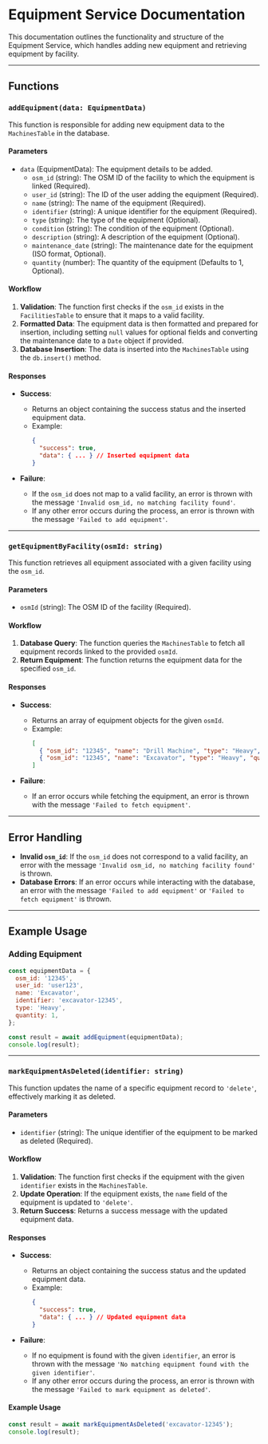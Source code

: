 # Equipment Service Documentation

This documentation outlines the functionality and structure of the Equipment Service, which handles adding new equipment and retrieving equipment by facility.

---

## **Functions**

### `addEquipment(data: EquipmentData)`

This function is responsible for adding new equipment data to the `MachinesTable` in the database.

#### **Parameters**

- `data` (EquipmentData): The equipment details to be added.
  - `osm_id` (string): The OSM ID of the facility to which the equipment is linked (Required).
  - `user_id` (string): The ID of the user adding the equipment (Required).
  - `name` (string): The name of the equipment (Required).
  - `identifier` (string): A unique identifier for the equipment (Required).
  - `type` (string): The type of the equipment (Optional).
  - `condition` (string): The condition of the equipment (Optional).
  - `description` (string): A description of the equipment (Optional).
  - `maintenance_date` (string): The maintenance date for the equipment (ISO format, Optional).
  - `quantity` (number): The quantity of the equipment (Defaults to 1, Optional).

#### **Workflow**

1. **Validation**: The function first checks if the `osm_id` exists in the `FacilitiesTable` to ensure that it maps to a valid facility.
2. **Formatted Data**: The equipment data is then formatted and prepared for insertion, including setting `null` values for optional fields and converting the maintenance date to a `Date` object if provided.
3. **Database Insertion**: The data is inserted into the `MachinesTable` using the `db.insert()` method.

#### **Responses**

- **Success**:

  - Returns an object containing the success status and the inserted equipment data.
  - Example:
    ```json
    {
      "success": true,
      "data": { ... } // Inserted equipment data
    }
    ```

- **Failure**:
  - If the `osm_id` does not map to a valid facility, an error is thrown with the message `'Invalid osm_id, no matching facility found'`.
  - If any other error occurs during the process, an error is thrown with the message `'Failed to add equipment'`.

---

### `getEquipmentByFacility(osmId: string)`

This function retrieves all equipment associated with a given facility using the `osm_id`.

#### **Parameters**

- `osmId` (string): The OSM ID of the facility (Required).

#### **Workflow**

1. **Database Query**: The function queries the `MachinesTable` to fetch all equipment records linked to the provided `osmId`.
2. **Return Equipment**: The function returns the equipment data for the specified `osm_id`.

#### **Responses**

- **Success**:

  - Returns an array of equipment objects for the given `osmId`.
  - Example:
    ```json
    [
      { "osm_id": "12345", "name": "Drill Machine", "type": "Heavy", "quantity": 2, ... },
      { "osm_id": "12345", "name": "Excavator", "type": "Heavy", "quantity": 1, ... }
    ]
    ```

- **Failure**:
  - If an error occurs while fetching the equipment, an error is thrown with the message `'Failed to fetch equipment'`.

---

## **Error Handling**

- **Invalid `osm_id`**: If the `osm_id` does not correspond to a valid facility, an error with the message `'Invalid osm_id, no matching facility found'` is thrown.
- **Database Errors**: If an error occurs while interacting with the database, an error with the message `'Failed to add equipment'` or `'Failed to fetch equipment'` is thrown.

---

## **Example Usage**

### Adding Equipment

```javascript
const equipmentData = {
  osm_id: '12345',
  user_id: 'user123',
  name: 'Excavator',
  identifier: 'excavator-12345',
  type: 'Heavy',
  quantity: 1,
};

const result = await addEquipment(equipmentData);
console.log(result);
```




---

### `markEquipmentAsDeleted(identifier: string)`

This function updates the name of a specific equipment record to `'delete'`, effectively marking it as deleted.

#### **Parameters**

- `identifier` (string): The unique identifier of the equipment to be marked as deleted (Required).

#### **Workflow**

1. **Validation**: The function first checks if the equipment with the given `identifier` exists in the `MachinesTable`.
2. **Update Operation**: If the equipment exists, the `name` field of the equipment is updated to `'delete'`.
3. **Return Success**: Returns a success message with the updated equipment data.

#### **Responses**

- **Success**:

  - Returns an object containing the success status and the updated equipment data.
  - Example:
    ```json
    {
      "success": true,
      "data": { ... } // Updated equipment data
    }
    ```

- **Failure**:
  - If no equipment is found with the given `identifier`, an error is thrown with the message `'No matching equipment found with the given identifier'`.
  - If any other error occurs during the process, an error is thrown with the message `'Failed to mark equipment as deleted'`.

#### **Example Usage**

```javascript
const result = await markEquipmentAsDeleted('excavator-12345');
console.log(result);
